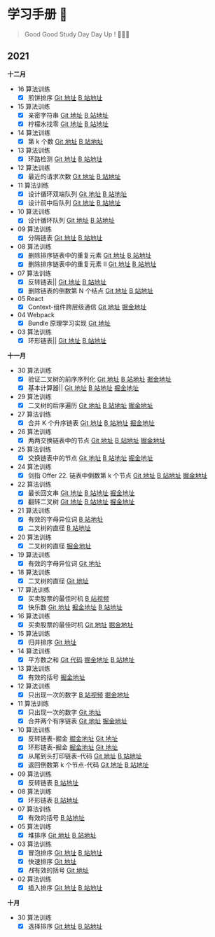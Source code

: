 # 学习手册 📝

> Good Good Study Day Day Up ! 🚀🚀🚀

## 2021

**十二月**

- 16 算法训练
  - [x] 煎饼排序 [Git 地址](https://github.com/BianXuerui/myLearn/blob/main/12-16algorithm/01.js) [B 站地址](https://www.bilibili.com/video/BV1834y167Cx?spm_id_from=333.999.0.0)
- 15 算法训练
  - [x] 亲密字符串 [Git 地址](https://github.com/BianXuerui/myLearn/blob/main/12-15algorithm/01.js) [B 站地址](https://www.bilibili.com/video/BV1s44y1E7MC?spm_id_from=333.999.0.0)
  - [x] 柠檬水找零 [Git 地址](https://github.com/BianXuerui/myLearn/blob/main/12-15algorithm/02.js) [B 站地址](https://www.bilibili.com/video/BV19b4y1i7vd?spm_id_from=333.999.0.0)
- 14 算法训练
  - [x] 第 k 个数 [Git 地址](https://github.com/BianXuerui/myLearn/blob/main/12-14algorithm/01.js) [B 站地址](https://www.bilibili.com/video/BV1GR4y1x7eS?spm_id_from=333.999.0.0)
- 13 算法训练
  - [x] 环路检测 [Git 地址](https://github.com/BianXuerui/myLearn/blob/main/12-13algorithm/01.js) [B 站地址](https://www.bilibili.com/video/BV1jU4y1K7HQ?spm_id_from=333.999.0.0)
- 12 算法训练
  - [x] 最近的请求次数 [Git 地址](https://github.com/BianXuerui/myLearn/blob/main/12-12algorithm/01.js) [B 站地址](https://www.bilibili.com/video/BV1Q3411s7bH?spm_id_from=333.999.0.0)
- 11 算法训练
  - [x] 设计循环双端队列 [Git 地址](https://github.com/BianXuerui/myLearn/blob/main/12-11algorithm/01.js) [B 站地址](https://www.bilibili.com/video/BV12S4y1D7Z1?spm_id_from=333.999.0.0)
  - [x] 设计前中后队列 [Git 地址](https://github.com/BianXuerui/myLearn/blob/main/12-11algorithm/02.js) [B 站地址](https://www.bilibili.com/video/BV1vF411z7SQ?spm_id_from=333.999.0.0)
- 10 算法训练
  - [x] 设计循环队列 [Git 地址](https://github.com/BianXuerui/myLearn/blob/main/12-10algorithm/01.js) [B 站地址](https://www.bilibili.com/video/BV1kh411x7yi/)
- 09 算法训练
  - [x] 分隔链表 [Git 地址](https://github.com/BianXuerui/myLearn/blob/main/12-09algorithm/01.js) [B 站地址](https://www.bilibili.com/video/BV1634y1X772/)
- 08 算法训练
  - [x] 删除排序链表中的重复元素 [Git 地址](https://github.com/BianXuerui/myLearn/blob/main/12-08algorithm/01.js) [B 站地址](https://www.bilibili.com/video/BV1bh411x72b?spm_id_from=333.999.0.0)
  - [x] 删除排序链表中的重复元素 II [Git 地址](https://github.com/BianXuerui/myLearn/blob/main/12-08algorithm/02.js) [B 站地址](https://www.bilibili.com/video/BV15M4y1A7JX?spm_id_from=333.999.0.0)
- 07 算法训练
  - [x] 反转链表|| [Git 地址](https://github.com/BianXuerui/myLearn/blob/main/12-07algorithm/01.js) [B 站地址](https://www.bilibili.com/video/BV1th411x74k?spm_id_from=333.999.0.0)
  - [x] 删除链表的倒数第 N 个结点 [Git 地址](https://github.com/BianXuerui/myLearn/blob/main/12-07algorithm/02.js) [B 站地址](https://www.bilibili.com/video/BV1Yh411x7F1?spm_id_from=333.999.0.0)
- 05 React
  - [x] Context-组件跨层级通信 [Git 地址](https://github.com/BianXuerui/myLearn/tree/main/React/react-context) [掘金地址](https://juejin.cn/post/7038390892369018894/)
- 04 Webpack
  - [x] Bundle 原理学习实现 [Git 地址](https://github.com/BianXuerui/writeSourceCode/tree/main/webpack-bundle-mini)
- 03 算法训练
  - [x] 环形链表|| [Git 地址](https://github.com/BianXuerui/myLearn/blob/main/12-03algorithm/01.js) [B 站地址](https://www.bilibili.com/video/BV1FL4y1W7NA?spm_id_from=333.999.0.0)

**十一月**

- 30 算法训练
  - [x] 验证二叉树的前序序列化 [Git 地址](https://github.com/BianXuerui/myLearn/blob/main/11-30algorithm/01.js) [B 站地址](https://www.bilibili.com/video/BV19R4y147nw?spm_id_from=333.999.0.0) [掘金地址](https://juejin.cn/post/7036244016068821023)
  - [x] 基本计算器|| [Git 地址](https://github.com/BianXuerui/myLearn/blob/main/11-30algorithm/02.js) [B 站地址](https://www.bilibili.com/video/BV1Zb4y1B7gx?spm_id_from=333.999.0.0) [掘金地址](https://juejin.cn/post/7036285819715321892)
- 29 算法训练
  - [x] 二叉树的后序遍历 [Git 地址](https://github.com/BianXuerui/myLearn/blob/main/11-29algorithm/01.js) [B 站地址](https://www.bilibili.com/video/BV1wR4y147B1?spm_id_from=333.999.0.0) [掘金地址](https://juejin.cn/post/7035969572259758087/)
- 27 算法训练
  - [x] 合并 K 个升序链表 [Git 地址](https://github.com/BianXuerui/myLearn/blob/main/11-27algorithm/01.js) [B 站地址](https://www.bilibili.com/video/BV1wR4y147B1?spm_id_from=333.999.0.0) [掘金地址](https://juejin.cn/post/7035490777769705479)
- 26 算法训练
  - [x] 两两交换链表中的节点 [Git 地址](https://github.com/BianXuerui/myLearn/blob/main/11-26algorithm/01.js) [B 站地址](https://www.bilibili.com/video/BV1y34y197Y6?spm_id_from=333.999.0.0) [掘金地址](https://juejin.cn/post/7034807439081865230)
- 25 算法训练
  - [x] 交换链表中的节点 [Git 地址](https://github.com/BianXuerui/myLearn/blob/main/11-25algorithm/01.js) [B 站地址](https://www.bilibili.com/video/BV1eq4y1B727?spm_id_from=333.999.0.0) [掘金地址](https://juejin.cn/post/7034424918498508814)
- 24 算法训练
  - [x] 剑指 Offer 22. 链表中倒数第 k 个节点 [Git 地址](https://github.com/BianXuerui/myLearn/blob/main/11-24algorithm/01.js) [B 站地址](https://www.bilibili.com/video/BV1rb4y1q7fN?spm_id_from=333.999.0.0) [掘金地址](https://juejin.cn/post/7034043360390316046)
- 22 算法训练
  - [x] 最长回文串 [Git 地址](https://github.com/BianXuerui/myLearn/blob/main/11-22algorithm/01.js) [B 站地址](https://www.bilibili.com/video/BV1S34y1d72B?spm_id_from=333.999.0.0) [掘金地址](https://juejin.cn/post/7033284652357910559)
  - [x] 翻转二叉树 [Git 地址](https://github.com/BianXuerui/myLearn/blob/main/11-22algorithm/02.js) [B 站地址](https://www.bilibili.com/video/BV1fb4y1t7cS?spm_id_from=333.999.0.0) [掘金地址](https://juejin.cn/post/7033317538142371877)
- 21 算法训练
  - [x] 有效的字母异位词 [B 站地址](https://www.bilibili.com/video/BV1kP4y1G7iP?spm_id_from=333.999.0.0)
  - [x] 二叉树的直径 [B 站地址](https://www.bilibili.com/video/BV1PY41147Yk?spm_id_from=333.999.0.0)
- 20 算法训练
  - [x] 二叉树的直径 [掘金地址](https://juejin.cn/post/7032589018223247367)
- 19 算法训练
  - [x] 有效的字母异位词 [Git 地址](https://github.com/BianXuerui/myLearn/blob/main/11-19algorithm/01.js)
- 18 算法训练
  - [x] 二叉树的直径 [Git 地址](https://github.com/BianXuerui/myLearn/blob/main/11-18algorithm/01.js)
- 17 算法训练
  - [x] 买卖股票的最佳时机 [B 站视频](https://www.bilibili.com/video/BV1Mg411T7va/)
  - [x] 快乐数 [Git 地址](https://github.com/BianXuerui/myLearn/blob/main/11-17algorithm/03.js) [掘金地址](https://juejin.cn/post/7031456488795471902) [B 站地址](https://www.bilibili.com/video/BV1e341187dU?spm_id_from=333.999.0.0)
- 16 算法训练
  - [x] 买卖股票的最佳时机 [Git 地址](https://github.com/BianXuerui/myLearn/blob/main/11-16algorithm/01.js) [掘金地址](https://juejin.cn/post/7031099866331906079)
- 15 算法训练
  - [x] 归并排序 [Git 地址](https://github.com/BianXuerui/myLearn/blob/main/11-15algotithm/01.js)
- 14 算法训练
  - [x] 平方数之和 [Git 代码](https://github.com/BianXuerui/myLearn/blob/main/11-14algorithm/01.js) [掘金地址](https://juejin.cn/post/7030057430063480839) [B 站地址](https://www.bilibili.com/video/BV1VR4y1t73z?spm_id_from=333.999.0.0)
- 13 算法训练
  - [x] 有效的括号 [掘金地址](https://juejin.cn/post/7030057430063480839)
- 12 算法训练
  - [x] 只出现一次的数字 [B 站视频](https://www.bilibili.com/video/BV1wr4y1k77w?spm_id_from=333.999.0.0) [掘金地址](https://juejin.cn/post/7029593054541512712)
- 11 算法训练
  - [x] 只出现一次的数字 [Git 地址](https://github.com/BianXuerui/myLearn/blob/main/11-11algorithm/01.js)
  - [x] 合并两个有序链表 [Git 地址](https://github.com/BianXuerui/myLearn/blob/main/11-11algorithm/02.js) [掘金地址](https://juejin.cn/post/7029230463357026341)
- 10 算法训练
  - [x] 反转链表-掘金 [掘金地址](https://juejin.cn/post/7028830452681015333) [Git 地址](https://github.com/BianXuerui/myLearn/blob/main/11-10algorithm/reversalList.js)
  - [x] 环形链表-掘金 [掘金地址](https://juejin.cn/post/7028838646270672903) [Git 地址](https://github.com/BianXuerui/myLearn/blob/main/11-10algorithm/annulusList.js)
  - [x] 从尾到头打印链表-代码 [Git 地址](https://github.com/BianXuerui/myLearn/blob/main/11-10algorithm/01.js) [B 站地址](https://www.bilibili.com/video/BV1K3411C7Qs/)
  - [x] 返回倒数第 k 个节点-代码 [Git 地址](https://github.com/BianXuerui/myLearn/blob/main/11-10algorithm/02.js) [B 站地址](https://www.bilibili.com/video/BV13L411u7FK/)
- 09 算法训练
  - [x] 反转链表 [B 站地址](https://www.bilibili.com/video/BV1mg411K7Mh?spm_id_from=333.999.0.0)
- 08 算法训练
  - [x] 环形链表 [B 站地址](https://www.bilibili.com/video/BV12Q4y1m7zz?spm_id_from=333.999.0.0)
- 07 算法训练
  - [x] 有效的括号 [B 站地址](https://www.bilibili.com/video/BV12q4y1r7np?spm_id_from=333.999.0.0)
- 05 算法训练
  - [x] 堆排序 [Git 地址](https://github.com/BianXuerui/myLearn/blob/main/11-05algorithm/heapSort.js) [B 站地址](https://space.bilibili.com/253657021/dynamic)
- 03 算法训练
  - [x] 冒泡排序 [Git 地址](https://github.com/BianXuerui/myLearn/blob/main/11-02algorithm/bubblingSort.js) [B 站地址](https://www.bilibili.com/video/BV1KS4y1d7MT?spm_id_from=333.999.0.0)
  - [x] 快速排序 [Git 地址](https://github.com/BianXuerui/myLearn/blob/main/11-02algorithm/quickSort.js)
  - [x] *栈*有效的括号 [Git 地址](https://github.com/BianXuerui/myLearn/blob/main/11-03algorithm/01.js)
- 02 算法训练
  - [x] 插入排序 [Git 地址](https://github.com/BianXuerui/myLearn/blob/main/11-01algorithm/insertionSort.js) [B 站地址](https://www.bilibili.com/video/BV1dR4y177fC?spm_id_from=333.999.0.0)

**十月**

- 30 算法训练
  - [x] 选择排序 [Git 地址](https://github.com/BianXuerui/myLearn/blob/main/10-30selectionSort/01.js) [B 站地址](https://space.bilibili.com/253657021?spm_id_from=333.788.b_765f7570696e666f.1)

